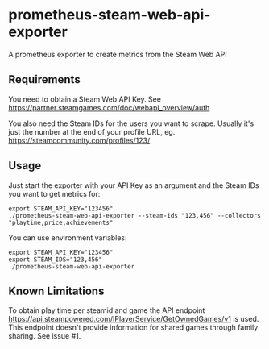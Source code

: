 # prometheus-steam-web-api-exporter

A prometheus exporter to create metrics from the Steam Web API

## Requirements

You need to obtain a Steam Web API Key. See https://partner.steamgames.com/doc/webapi_overview/auth

You also need the Steam IDs for the users you want to scrape. Usually it's just the number at the end of your profile URL, eg. https://steamcommunity.com/profiles/123/

## Usage

Just start the exporter with your API Key as an argument and the Steam IDs you want to get metrics for:

```
export STEAM_API_KEY="123456"
./prometheus-steam-web-api-exporter --steam-ids "123,456" --collectors "playtime,price,achievements"
```

You can use environment variables:

```
export STEAM_API_KEY="123456"
export STEAM_IDS="123,456"
./prometheus-steam-web-api-exporter
```

## Known Limitations

To obtain play time per steamid and game the API endpoint https://api.steampowered.com/IPlayerService/GetOwnedGames/v1 is used.
This endpoint doesn't provide information for shared games through family sharing. See issue #1.
